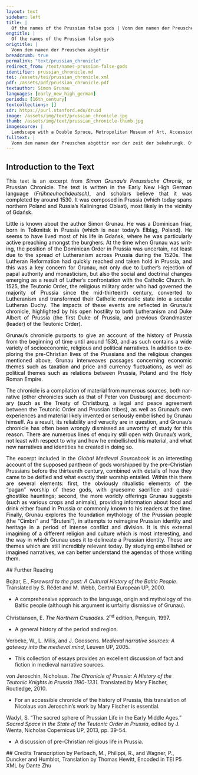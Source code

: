 ```yaml
---
layout: text
sidebar: left
title: |
  Of the names of the Prussian false gods | Vonn dem namen der Preuschen abgöttir
engtitle: |
  Of the names of the Prussian false gods
origtitle: |
  Vonn dem namen der Preuschen abgöttir
breadcrumb: true
permalink: "text/prussian_chronicle"
redirect_from: /text/names-prussian-false-gods
identifier: prussian_chronicle.md
tei: /assets/tei/prussian_chronicle.xml
pdf: /assets/pdf/prussian_chronicle.pdf
textauthor: Simon Grunau
languages: [early_new_high_german]
periods: [16th_century]
textcollections: []
sdr: https://purl.stanford.edu/druid 
image: /assets/img/text/prussian_chronicle.jpg
thumb: /assets/img/text/prussian_chronicle-thumb.jpg
imagesource: |
  Landscape with a Double Spruce, Metropolitan Museum of Art, Accession No. 1993.1097
fulltext: |
  Vonn dem namen der Preuschen abgöttir vor der zeit der bekehrungk. Of the names of the Prussian false gods before the time of the conversion. Von anbegin die einwoner des landes zu Preussen wusten noch von gotte noch von gotthin zu sagin, sundir die sonne sie geerht haben. From the beginning, the inhabitants of the land of Prussia knew neither of god nor gods to speak of, rather they honouredIn the sense of worshipped, or venerated. the sun. Do aber die Cimbri qwomen, die brochten mit ihn 3 bilde ihrer abgotte, den einen Patollo sie nanten, das ander Potrimpo, das dritte Perkuno. Then, however, the Cimbri came; they brought with them three images of their false gods: one they called Patollo, the second Potrimpo, the third Perkuno. Diese zu wirdigen sie haben gezwungen ire nogwer und sie moste sie fur almechtige gotthe halten. To honour these gods, the Cimbri conquered their neighbours, and forced them to consider their gods as all-powerfulA more literal translation might be ‘to honour these gods, they conquered their neighbours and they [then] had to consider them as almighty gods.’ However, the multiple indefinite pronouns are less clear in English.. Patollo der obirster abgott der Bruteni also ettwan genant die einwoner Brudenie itzundt Preussen genant. Patollo [was] the highestMore literally ‘most superior’, but in the sense of most senior or highest. false god of the Bruteni, as the inhabitants of Brudenie, now called Prussia, were formerly known. Dieser war ein irschrocklicher got des nachtes spuck im hause zu treiben sunderlich in den hofen der edlinge. He was a terrifying god of the night, haunting houses [and] floating, particularly in the courtyards of nobles. Voraus er unsinnigk thette, wen man des Kirwaidens beful nit hilt, und qwam viel mol, wie ehr ettlich erschreckt des nachts, domit sie den todt dovon hetten. Above all, he would act unreasonably if the command of the high priest was not followed, and came many times;  he so frightened some during the night, that they died from it. So imandt war und seinem bilde zu Rickoyott ein erungk gelobet hette, so er is nicht balde hilt, er mit seim schuldiger dy passio spilte, und sein opphir war alles theuer dingk. If someone had promised an honour to his image in Rickoyott, According to the author Simon Grunau, Rickoiot (or Rickoyot, the spelling varies) was the most important site of worship for the ancient Prussians, comprised principally of a huge oak tree and the images of the Prussian gods. The site was a pseudo-monastery where priests, priestesses and the high priest both resided, worshipped and served the gods. However, there is little evidence for the existence of an exact site of Rickoiot, and in creating his Rickoiot, Grunau almost certainly combined elements of Peter von Dusburg’s ‘Romovia’ and descriptions of other religious sites such as Adam of Bremen’s description of a sacred tree at Uppsala.and he did not fulfil the promise soon, then [Patollo] played out the Passion with the offender, and his sacrifice was all expensive things. So war er auch ein got der todtin. Thus he was also a god of the dead. So imandt man starb und man wolt bekarjenBekargen → to live a poor and meagre life. die oppherungk der götthin und erungen den waydtlotten, so qwam er ins gehoffte des vorstorbenen und spuchte die nacht, und sie wenig ader nix thettin, er qwam widder, sie musten me thun und gebin, quam er zum dritten mole, so muste man menschin blut opphirn. If someone died and one wanted to be niggardly with the sacrifice to the gods and the tributes for the priests, then he [Patollo] came into the farmstead of the deceased and haunted in the night. And if they did little or nothing, he came again, [and] they had to do and give more. If he came for a third time, then human blood must be sacrificed. Darumb mit namen nicht lange geharret, man qwam ken Rickoiot und gab eim waidlotten ein gobe, und dieser im schnet eine wunden in den arm, domit das blut herausliff, noch welchem man horte ein brummen in der eichen, und dis war ein zechen, und es solt vorricht sein, und qwam dornoch nimmer wider und spuchte. Therefore with names not long delayedThe meaning of this particular clause is not clear; one interpretation is that once identified or named, one would not delay in coming to Rickoiot to give the appropriate veneration., one came to Rickoiot and gave a gift to a priest; this priest cut his armLiterally ‘cut a wound on his arm’., so that blood flowed out, after which one heard a humming in the oak tree. This was a sign, that the matter was satisfied, The issue of not having performed adequate worship should be settled, in the sense of ‘usually this would be enough to resolve matters’.and thereafter [Patollo] came and haunted no more. Potrimppo der ander abgott der von Brudenia war, und dieser war ein gott des gluckis in streitten und sust in anderen sachin. Potrimppo was the second false god from Brudenia, and this one was a god of good fortune in conflicts and in other things. Wen man diesem Potrimppo sust ein ehr solt thun, der waydlotte muste 3 tage fasten und auff der blosen erden schlaffen, und weiroch zum irsten must man in dem feuer burnen, das mit waxe irnehrt werde, und dieser teuffel auch wolt, man solt ein kindtlein tödten zu ehre, und man is auch thette. When one wanted to honour this Potrimppo, the priest had to fast for three days and sleep on the bare earth; above all, incense had to be burned in the fire, which had been fed with wax. And this devil also wanted a small child to be killed to honour him, and this was also done. Uber die mosze Patollo Potrimppo hetten ein wolgefallen in menschin blute, so man is im vorgos zur ehre vor der eichen. Patollo and Potrimppo had a lust for human blood beyond measure, Mosze → Mose or Mosse → Massethus one shed it in hisThe switch to the singular here may simply be to keep the focus on Patollo; whilst both Patollo and Potrimppo have the lust for human blood, Grunau has already discussed the worship of Potrimppo and thus this particular reference is reserved for Patollo. honour before the oak tree.  Perkuno war der dritt abgott, und man in anruffte umbs gewitters willen, domit sie regen hetten und schon wetter zu seiner zeit und in der donner und blix kein schaden thett, und so is qwam, und ein gewitter war im gantze lande und wo dy woren, die diesen gott anbeten, sie knitten sich nieder und schrien: dewus Perkuno abselo mus, wen sie dis vor ein festes hilten, zu der zeit des gewitters ire gotthe mit dem kirwaiden und mit anderen waidlotten redte, und sie gobin is auch ausz vor ein worheit, und sie mit in geret hetten und dem folcke stetis wu was neues einsatzten zu halten. Perkuno was the third false god, and one called upon him for the sake of the weather, so that they would have rain and nice weather at the right time and thunder and lightening would do no damage. And thus it happened, that a storm was in the whole country and there where those who prayed to this god were, they knelt down and cried: dewus Perkuno abselo mus;This phrase seems to be borrowed from an early Latvian language, loosely translating to ‘God Perkuno, have mercy on us’. See Putelis, A., ‘Historical Sources for the Study of Latvian Mythology’, in Lyle, E. eds, Cosmos: the Journal of the Traditional Cosmology Society, Vol. 19, 1, 2003, p. 78. if they performed this before a feast day, at the time of the storm their god spoke with the high priest and with other priests. And they passed it off as a truth, that they had spoken with him, and [said] constantly to the people what new commitments they should maintain. Wurschayto abir Borsskayto war der fierde abgot. Wurschayto or Borsskayto was the fourth false god. Die 3 genanten götthe Patollo, Potrimppo, Perkuno man nindert mit oppherungk mochte ehren den zu Rickoyott, do ir bilde stundt in der eichen, diesem Borskaiten abir sie mochtenn im opphernn in allen dorffernn, wo ag ein eiche stunt. Nowhere except at Rickoyott, where their images stood in the oak tree, could one honour the three aforementioned gods Patollo, Potrimppo and Perkuno. However, they could sacrifice to this Borskaiten in all villages where an oak tree also stood. Diesen die Bruden in selber zu einem gott irwelten, wen is war ihr kirwait gewesen Bruteno und er sich mit Witouito irem konige und seinen brudern selbir geopphirt umb gnade willen der gantzen gemein. This one the Brudeni themselves chose as a god; when he was their high priest Bruteno, he and Witouito their king (his own brother) sacrificed themselves for the sake of mercy for the whole community. Das oppher, das man im that, war ein jung fich, und dis so is zu Wurschayto aber Borszkayto qweme und is solt bitten den gott, und er den dienern sein wulte vil fich geben und is gesundt behalten. The sacrifice that one made to him was a young animal, and this if it came to Wurschayto or Borszkayto and it should be a request to the god, and to those who wanted to be his servants he would give many animals and keep them healthy. Szwaybrotto war der funffte gott, und in auch selber die Brudeni einen gott gemacht haben um der liebe willen, wen so er ihr koning war und Witowuto genant mit seinem bruder Bruteno dem kirwaiten; sie sich lebendigk vorbrandten vor der eichen, wie den obene ist gesagtt worden, mit welchem tode die Bruteni meinten, die zwene bruder hetten gottheit irlangt und sessen bey in. Szwaybrotto was the fifth god, and the Brudeni themselves had made a god of him too for the sake of love.Presumably the implication here is out of their love for him, and desire that he should remain with them in some form. When he was their king and called Witowuto, they burned him alive before the oak tree, along with his brother Bruteno, the high priest, as stated above. The Bruteni believed that through this death the two brothers had attained divinity and remained with them. Diesem man auch uberall oppherte vor einer eichen und war ein gott, der in bescherte vil hunner, gense, entvogil und man im muste opphiren ein jungk sogefarckill. To this god, too, one sacrificed anywhere before an oak tree. And he was a god who gave them many chickens, geese and ducks, and one had to sacrifice a young piglet to him. Curcho war der 6. gott, und diesen sie hetten von den Masuren genomen. Curcho was the sixth god, and this one they had adopted from the Masovians.The Duchy of Masovia lay to the south of Prussia, and from the middle of the fourteenth century was formally a fief of the Polish crown. Aleks Pluskowski discusses some of the archaeological evidence for a cult of Curcho and his or her worship in his book Holy War and Colonisation: The Archaeology of the Prussian Crusade, (London, 2012), pp 70-4. Darumb auff der stel itzundt Heiligenbeil genant sein bilt und eiche mit dem feuer war, und do man brandte gedrossen korne, wezen adir meel, honigk, milch und dergleichen. Therefore, in the place now called HeiligenbeilThere is still a town at this location, called Mamonovo, in the Kaliningrad Oblast. The name Heiligenbeil means ‘Holy Axe’ and William Urban attributes this name to a legend claiming that a group of missionaries used an axe to cut down a nearby tree which had been worshipped by the Prussians (See Urban, W., The Samogitian Crusade, (Chicago, 2006), pp 158-9. Wigand von Marburg (A chronicler of the Teutonic Order) narrates that there was an Augustinian Monastery founded there around 1370 (Chronica nova Prutenica). stood his image and oak tree with the fire, and there one burned threshed grain, wheat or flour, honey, milk and the like. Diesem man auch vorbrandte zur ehren die ersten garben des getreides und solchir manirung vil. To honour this god one also burned the first sheaves of corn and many of such manner of things. So ist am Hockerlande am habe ein stein genant zum heiligen stein, auff diesem ein iglicher fischer im den irsten fisch zur ehren vorbrandte, dan er im gerne irgreiff. At the port in HockerlandeAccording to Grunau, Hockerland(e) was a previous name of Pogesania, a region of Prussia. In his narrative Hockerland was named after its ruler ‘Hoggo’, and its enduring name of Pogesania was derived from his daughter. there is a stone known as the holy stone, upon which a common fisherman burned the first fish in his honour, which he [Curcho] gladly took from him. Und ein solchs man auch andirswu thun mochte, idoch alhie war seine sonderliche stelle zu dem lobe. And such a thing could be done elsewhere too, however this was his particular place of worship. 
--- 
```

## Introduction to the Text 
<p style="text-align:justify">This text is an excerpt from <i><span style="color:black">Simon Grunau’s Preussische Chronik</span></i><span style="color:black">, or Prussian Chronicle. The text is written in the Early New High German language (<i>Frühneuhochdeutsch)</i>, and scholars believe that it was completed by around 1530. It was composed in Prussia (which today spans northern Poland and Russia’s Kaliningrad Oblast), most likely in the vicinity of Gdańsk.</span></p> <p style="text-align:justify"><span lang="EN-GB" style="color:black" xml:lang="EN-GB" xml:lang="EN-GB">Little is known about the author Simon Grunau. He was a Dominican friar, born in Tolkmitsk in Prussia (which is near today’s Elbląg, Poland). He seems to have lived most of his life in Gdańsk, where he was particularly active preaching amongst the burghers. At the time when Grunau was writing, the position of the Dominican Order in Prussia was uncertain, not least due to the spread of Lutheranism across Prussia during the 1520s. The Lutheran Reformation had quickly reached and taken hold in Prussia, and this was a key concern for Grunau, not only due to Luther’s rejection of papal authority and monasticism, but also the social and doctrinal changes emerging as a result of Luther’s confrontation with the Catholic Church. In 1525, the Teutonic Order, the religious military order who had governed the majority of Prussia since the mid-thirteenth century, converted to Lutheranism and transformed their Catholic monastic state into a secular Lutheran Duchy. The impacts of these events are reflected in Grunau’s chronicle, highlighted by his open hostility to both Lutheranism and Duke Albert of Prussia (the first Duke of Prussia, and previous Grandmaster (leader) of the Teutonic Order). </span></p> <p style="text-align:justify"><span lang="EN-GB" style="color:black" xml:lang="EN-GB" xml:lang="EN-GB">Grunau’s chronicle purports to give an account of the history of Prussia from the beginning of time until around 1530, and as such contains a wide variety of socioeconomic, religious and political narratives. In addition to exploring the pre-Christian lives of the Prussians and the religious changes mentioned above, Grunau interweaves passages concerning economic themes such as taxation and price and currency fluctuations, as well as political themes such as relations between Prussia, Poland and the Holy Roman Empire.</span></p> <p style="text-align:justify"><span lang="EN-GB" style="color:black" xml:lang="EN-GB" xml:lang="EN-GB">The chronicle is a compilation of material from numerous sources, both narrative (other chronicles such as that of Peter von Dusburg) and documentary (such as the Treaty of Christburg,</span> a legal and peace agreement between the Teutonic Order and Prussian tribes<span style="color:black">), as well as Grunau’s own experiences and material likely invented or seriously embellished by Grunau himself. As a result, its reliability and veracity are in question, and Grunau’s chronicle has often been wrongly dismissed as unworthy of study for this reason. There are numerous lines of enquiry still open with Grunau’s work, not least with respect to why and how he embellished his material, and what new narratives and identities he created in doing so.</span></p> <p style="text-align:justify">The excerpt included in the <i>Global Medieval Sourcebook </i><span style="color:black">is an interesting account of the supposed pantheon of gods worshipped by the pre-Christian Prussians before the thirteenth century, combined with details of how they came to be deified and what exactly their worship entailed. Within this there are several elements: first, the obviously ritualistic elements of the </span>“<span style="color:black">pagan</span>”<span style="color:black"> worship of these gods, with gruesome sacrifice and quasi-ghostlike hauntings; second, the more worldly offerings Grunau suggests (such as various crops and animals), providing information about food and drink either found in Prussia or commonly known to his readers at the time. Finally, Grunau explores the foundation mythology of the Prussian people (the </span>“<span style="color:black">Cimbri</span>”<span style="color:black"> and </span>“<span style="color:black">Bruteni</span>”<span style="color:black">), in attempts to reimagine Prussian identity and heritage in a period of intense conflict and division. It is this external imagining of a different religion and culture which is most interesting, and the way in which Grunau uses it to delineate a Prussian identity. These are themes which are still incredibly relevant today. By studying embellished or imagined narratives, we can better understand the agendas of those writing them. </span></p>
## Further Reading 
<p>Bojtar, E., <em>Foreword to the past: A Cultural History of the Baltic People</em>. Translated by S. Rédet and M. Webb, Central European UP, 2000.</p> <ul> <li>A comprehensive approach to the language, origin and mythology of the Baltic people (although his argument is unfairly dismissive of Grunau).</li> </ul> <p>Christiansen, E<span lang="EN-GB" style="color:black" xml:lang="EN-GB" xml:lang="EN-GB">. <i>The Northern Crusades.</i> 2<sup>nd</sup> edition, Penguin, 1997. </span></p> <ul> <li>A general history of the period and region.</li> </ul> <p>Verbeke, W., L. Milis, and J. Goossens. <em>Medieval narrative sources: A gateway into the medieval mind</em>, Leuven UP, 2005.</p> <ul> <li>This collection of essays provides an excellent discussion of fact and fiction in medieval narrative sources.</li> </ul> <p>von Jeroschin, Nicholaus. <em>The Chronicle of Prussia: A History of the Teutonic Knights in Prussia 1190-1331.</em> Translated by Mary Fischer, Routledge, 2010.</p> <ul> <li>For an accessible chronicle of the history of Prussia, this translation of Nicolaus von Jeroschin’s work by Mary Fischer is essential.</li> </ul> <p>Wadyl, S. “The sacred sphere of Prussian Life in the Early Middle Ages.” <em>Sacred Space in the State of the Teutonic Order in Prussia</em>, edited by J. Wenta, Nicholas Copernicus UP, 2013, pp. 39-54.</p> <ul> <li>A discussion of pre-Christian religious life in Prussia.</li> </ul>
## Credits
Transcription by Perlbach, M., Philippi, R., and Wagner, P., Duncker and Humblot, Translation by Thomas Hewitt, Encoded in TEI P5 XML by Dante Zhu
